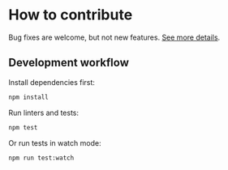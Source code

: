 # How to contribute

Bug fixes are welcome, but not new features. [See more details](https://github.com/sapegin/richtypo.js/discussions/63).

## Development workflow

Install dependencies first:

```bash
npm install
```

Run linters and tests:

```bash
npm test
```

Or run tests in watch mode:

```bash
npm run test:watch
```
